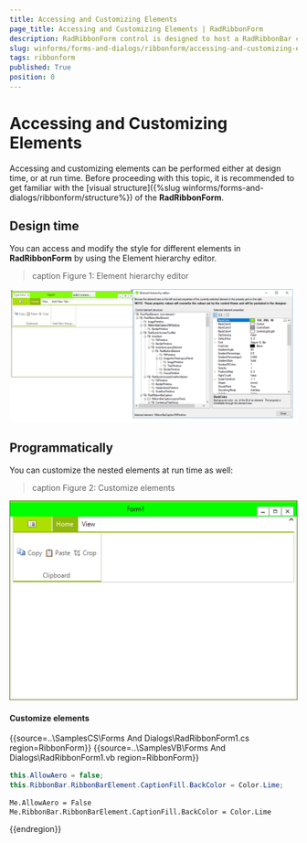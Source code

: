 ```yaml
---
title: Accessing and Customizing Elements
page_title: Accessing and Customizing Elements | RadRibbonForm
description: RadRibbonForm control is designed to host a RadRibbonBar control and mimic the Microsoft Office 2007 UI form style.
slug: winforms/forms-and-dialogs/ribbonform/accessing-and-customizing-elements
tags: ribbonform
published: True
position: 0 
---
```


# Accessing and Customizing Elements
 
Accessing and customizing elements can be performed either at design time, or at run time. Before proceeding with this topic, it is recommended to get familiar with the [visual structure]({%slug winforms/forms-and-dialogs/ribbonform/structure%}) of the __RadRibbonForm__.
      

## Design time

You can access and modify the style for different elements in __RadRibbonForm__ by using the Element hierarchy editor.
>caption Figure 1: Element hierarchy editor

![forms-and-dialogs-ribbonform-accessing-and-customizing-elements 001](images/forms-and-dialogs-ribbonform-accessing-and-customizing-elements001.png)

## Programmatically

You can customize the nested elements at run time as well:
>caption Figure 2: Customize elements

![forms-and-dialogs-ribbonform-accessing-and-customizing-elements 002](images/forms-and-dialogs-ribbonform-accessing-and-customizing-elements002.png)

#### Customize elements 

{{source=..\SamplesCS\Forms And Dialogs\RadRibbonForm1.cs region=RibbonForm}} 
{{source=..\SamplesVB\Forms And Dialogs\RadRibbonForm1.vb region=RibbonForm}} 

````C#
this.AllowAero = false;
this.RibbonBar.RibbonBarElement.CaptionFill.BackColor = Color.Lime;

````
````VB.NET
Me.AllowAero = False
Me.RibbonBar.RibbonBarElement.CaptionFill.BackColor = Color.Lime

````

{{endregion}} 
